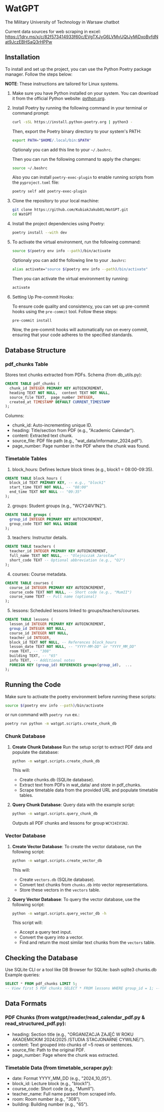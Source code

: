 # WatGPT
The Military University of Technology in Warsaw chatbot

Current data sources for web scraping in excel:
https://1drv.ms/x/c/82f573414933f60c/EVgTXJyG6LVMvUQtJyMjDxoBvfdNat9JczEBHSaQ3rHPPw

## Installation

To install and set up the project, you can use the Python Poetry package manager. Follow the steps below:

**NOTE**: These instructions are tailored for Linux systems.

1. Make sure you have Python installed on your system. You can download it from the official Python website: [python.org](https://www.python.org/downloads/).

2. Install Poetry by running the following command in your terminal or command prompt:

   ```bash
   curl -sSL https://install.python-poetry.org | python3 -
    ```

   Then, export the Poetry binary directory to your system's PATH:
   ```bash
   export PATH="$HOME/.local/bin:$PATH"
    ```
   Optionaly you can add this line to your `~/.bashrc`.

   Then you can run the following command to apply the changes:
   ```bash
   source ~/.bashrc
   ```

   Also you can install `poetry-exec-plugin` to enable running scripts from the `pyproject.toml` file:
   ```bash
   poetry self add poetry-exec-plugin
   ```

3. Clone the repository to your local machine:

   ```bash
   git clone https://github.com/KubiakJakub01/WatGPT.git
   cd WatGPT
    ```

4. Install the project dependencies using Poetry:

   ```bash
   poetry install --with dev
    ```

5. To activate the virtual environment, run the following command:

   ```bash
   source $(poetry env info --path)/bin/activate
    ```
    Optionaly you can add the following line to your `.bashrc`:
    ```bash
    alias activate="source $(poetry env info --path)/bin/activate"
    ```
    Then you can activate the virtual environment by running:
    ```bash
    activate
    ```
  
6. Setting Up Pre-commit Hooks:

	To ensure code quality and consistency, you can set up pre-commit hooks using the `pre-commit` tool. Follow these steps:

	```bash
	pre-commit install
	```

	Now, the pre-commit hooks will automatically run on every commit, ensuring that your code adheres to the specified standards.

## Database Structure

### pdf_chunks Table
Stores text chunks extracted from PDFs. Schema (from db_utils.py):
```sql 
CREATE TABLE pdf_chunks (  
  chunk_id INTEGER PRIMARY KEY AUTOINCREMENT,  
  heading TEXT NOT NULL,  content TEXT NOT NULL,  
  source_file TEXT,  page_number INTEGER,  
  created_at TIMESTAMP DEFAULT CURRENT_TIMESTAMP 
);
```
Columns:
- chunk_id: Auto-incrementing unique ID.
- heading: Title/section from PDF (e.g., "Academic Calendar").
- content: Extracted text chunk.
- source_file: PDF file path (e.g., "wat_data/informator_2024.pdf").
- page_number: Page number in the PDF where the chunk was found.


### Timetable Tables
1. block_hours: Defines lecture block times (e.g., block1 = 08:00-09:35).
```sql 
CREATE TABLE block_hours (  
  block_id TEXT PRIMARY KEY, -- e.g., "block1"  
  start_time TEXT NOT NULL, -- "08:00"  
  end_time TEXT NOT NULL -- "09:35" 
);
```

2. groups: Student groups (e.g., "WCY24IV1N2").
```sql
CREATE TABLE groups (  
  group_id INTEGER PRIMARY KEY AUTOINCREMENT,  
  group_code TEXT NOT NULL UNIQUE 
);
```

3. teachers: Instructor details.
```sql
CREATE TABLE teachers (  
  teacher_id INTEGER PRIMARY KEY AUTOINCREMENT,  
  full_name TEXT NOT NULL, -- "Olejniczak Jarosław"  
  short_code TEXT -- Optional abbreviation (e.g., "OJ") 
);
```

4. courses: Course metadata.
```sql
CREATE TABLE courses (  
  course_id INTEGER PRIMARY KEY AUTOINCREMENT,  
  course_code TEXT NOT NULL, -- Short code (e.g., "MumII")  
  course_name TEXT -- Full name (optional) 
);
```

5. lessons: Scheduled lessons linked to groups/teachers/courses.
```sql
CREATE TABLE lessons (  
  lesson_id INTEGER PRIMARY KEY AUTOINCREMENT,  
  group_id INTEGER NOT NULL,  
  course_id INTEGER NOT NULL,  
  teacher_id INTEGER,  
  block_id TEXT NOT NULL, -- References block_hours  
  lesson_date TEXT NOT NULL, -- "YYYY-MM-DD" or "YYYY_MM_DD"  
  room TEXT, -- "308"  
  building TEXT, -- "65"  
  info TEXT, -- Additional notes  
  FOREIGN KEY (group_id) REFERENCES groups(group_id),  ... 
); 
```


## Running the Code
Make sure to activate the poetry environment before running these scripts:
```bash
source $(poetry env info --path)/bin/activate
```
or run command with `poetry run` ex.:
```bash
poetry run python -m watgpt.scripts.create_chunk_db
```

### Chunk Database

1. **Create Chunk Database**
	Run the setup script to extract PDF data and populate the database:
	```bash
	python -m watgpt.scripts.create_chunk_db
	```
	This will:
	- Create chunks.db (SQLite database).
	- Extract text from PDFs in wat_data/ and store in pdf_chunks.
	- Scrape timetable data from the provided URL and populate timetable tables.

2. **Query Chunk Database**:
	Query data with the example script:
	```bash
	python -m watgpt.scripts.query_chunk_db
	```
	Outputs all PDF chunks and lessons for group `WCY24IV1N2`.

### Vector Database

1. **Create Vector Database**:
	To create the vector database, run the following script:
	```bash
	python -m watgpt.scripts.create_vector_db
	```
	This will:
	- Create `vectors.db` (SQLite database).
	- Convert text chunks from `chunks.db` into vector representations.
	- Store these vectors in the `vectors` table.

2. **Query Vector Database**:
	To query the vector database, use the following script:
	```bash
	python -m watgpt.scripts.query_vector_db -h
	```
	This script will:
	- Accept a query text input.
	- Convert the query into a vector.
	- Find and return the most similar text chunks from the `vectors` table.

## Checking the Database
Use SQLite CLI or a tool like DB Browser for SQLite:
bash sqlite3 chunks.db 
Example queries:
```sql
SELECT * FROM pdf_chunks LIMIT 5; 
-- View first 5 PDF chunks SELECT * FROM lessons WHERE group_id = 1; -- Lessons for group_id=1 
```


## Data Formats
### PDF Chunks (from watgpt/reader/read_calendar_pdf.py & read_structured_pdf.py):
- heading: Section title (e.g., "ORGANIZACJA ZAJĘĆ W ROKU AKADEMICKIM 2024/2025
/STUDIA STACJONARNE CYWILNE/").
- content: Text grouped into chunks of ~5 rows or sentences.
- source_file: Path to the original PDF.
- page_number: Page where the chunk was extracted.


### Timetable Data (from timetable_scraper.py):
- date: Format YYYY_MM_DD (e.g., "2024_10_05").
- block_id: Lecture block (e.g., "block1").
- course_code: Short code (e.g., "MumII").
- teacher_name: Full name parsed from scraped info.
- room: Room number (e.g., "308").
- building: Building number (e.g., "65").
